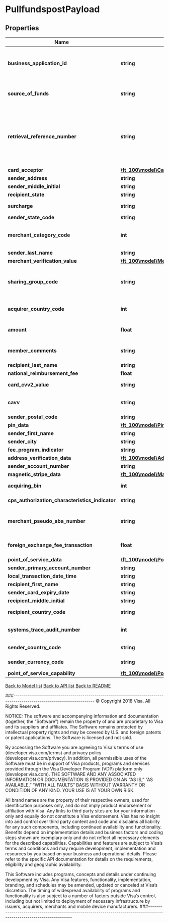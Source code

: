 # PullfundspostPayload

## Properties
Name | Type | Description | Notes
------------ | ------------- | ------------- | -------------
**business_application_id** | **string** | Identifies the programs&#39; business application type for VisaNet transaction processing&lt;br&gt;&lt;br&gt;For Money Transfer, AA applies to transactions where the sender and recipient are the same person and PP applies to transactions where the sender and recipient are not the same person.&lt;br&gt;&lt;br&gt;Refer to &lt;a href&#x3D;\&quot;/request_response_codes#business_application_identifier\&quot;&gt;businessApplicationId&lt;/a&gt; codes | 
**source_of_funds** | **string** | when present, this field contain a valid &lt;a href&#x3D;\&quot;/request_response_codes#sourceOfFundsCode\&quot;&gt;sourceOfFundsCode&lt;/a&gt; code that matches the funding instrument. &lt;br&gt;&lt;br&gt;Refer to &lt;a href&#x3D;\&quot;/request_response_codes#sourceOfFundsCode\&quot;&gt;sourceOfFundsCode&lt;/a&gt; codes | [optional] 
**retrieval_reference_number** | **string** | A value used to tie together service calls related to a single financial transaction. When passing Account Funding Transaction (AFT) and Original Credit Transaction (OCT) methods, this value must differ between the two methods. When passing the Account Funding Transaction Reversal (AFTR) method, this value must match the  retrievalReferenceNumber previously passed with the AFT method for this transaction.&lt;br&gt;&lt;br&gt;Recommended Format: ydddhhnnnnnn&lt;br&gt;&lt;br&gt;The first fours digits must be a valid yddd date in the Julian date format, where the first digit &#x3D; 0-9 (last digit of current year) and the next three digits &#x3D; 001-366 (number of the day in the year).&lt;br&gt;&lt;br&gt;hh can be the two digit hour in a 24 hour clock (00-23) during which the transaction is performed.&lt;br&gt;&lt;br&gt;nnnnnn can be the systemsTraceAuditNumber or any 6 digit number. | 
**card_acceptor** | [**\ft_100\model\CardAcceptor**](CardAcceptor.md) |  | 
**sender_address** | **string** | When present, this field contains sender&#39;s Address | [optional] 
**sender_middle_initial** | **string** | This field contains sender&#39;s middle initial | [optional] 
**recipient_state** | **string** | Required if RecipientCountryCode is either 124(CAN) or 840(USA) | [optional] 
**surcharge** | **string** | When present, this field contains the sender&#39;s surcharge as assessed by the originator. Values in this field must be in the same currency and format as defined in the amount field. | [optional] 
**sender_state_code** | **string** | When present, this field contains sender&#39;s state code | [optional] 
**merchant_category_code** | **int** | &lt;b&gt;Note:&lt;/b&gt;&lt;/b&gt; If provided, then the value overrides the one present in onboarding data. If the merchantCategoryCode value is not populated in onboarding data then this field is mandatory.&lt;br&gt;&lt;br&gt;If not provided, then the value will default to the values provided during onboarding (when the services are provisioned). | [optional] 
**sender_last_name** | **string** | This field contains sender&#39;s last name | [optional] 
**merchant_verification_value** | [**\ft_100\model\MerchantVerificationValue**](MerchantVerificationValue.md) |  | [optional] 
**sharing_group_code** | **string** | This field is optionally used by Push Payments Gateway participants (merchants and acquirers) to specify the network access priority.&lt;br&gt;&lt;br&gt;Refer to &lt;a href&#x3D;\&quot;/request_response_codes#network_id_and_sharing_group_code\&quot;&gt;Sharing Group Code&lt;/a&gt;&lt;br&gt;&lt;br&gt;&lt;b&gt;Note:&lt;/b&gt;&lt;br&gt;Supported only in US for domestic transactions involving Push Payments Gateway Service. | [optional] 
**acquirer_country_code** | **int** | Use a 3-digit numeric country code for the country of the BIN under which your Visa Direct solution is registered. This must match the information provided during program enrollment.&lt;br&gt;&lt;br&gt;Refer to &lt;a href&#x3D;\&quot;/request_response_codes#iso_country_and_currency_codes\&quot;&gt;ISO Codes&lt;/a&gt; | 
**amount** | **float** | The amount of the transaction, inclusive of all fees you assess for the transaction, including currency conversion fees. If the originator is populating the surcharge or foreignExchangeFeeTransaction field, they must be included in the amount field. | 
**member_comments** | **string** | This field can be optionally used to send and receive comments by service providers. Issuers can optionally include new text in this field in the response. If the issuer does not include this field, Visa will inject the value from the request in the response and send it back to the service provider. | [optional] 
**recipient_last_name** | **string** | When present, this field contains recipient&#39;s last name | [optional] 
**national_reimbursement_fee** | **float** | If present, this field should contain the IRF fees. | [optional] 
**card_cvv2_value** | **string** | The cardCvv2Value value provided by the account holder for the senderPrimaryAccountNumber in the request. | [optional] 
**cavv** | **string** | The Cardholder Authentication Verification Value (CAVV) is a value generated by an Access Control Server (ACS) and signed by the Issuer using account and password information of cardholders registered for the Verified by Visa program.  This field should be in hexabinary format. | [optional] 
**sender_postal_code** | **string** | When present, this field contains the sender&#39;s postal code | [optional] 
**pin_data** | [**\ft_100\model\PinData**](PinData.md) |  | [optional] 
**sender_first_name** | **string** | This field contains sender&#39;s first name | [optional] 
**sender_city** | **string** | When present, this field contains sender&#39;s city | [optional] 
**fee_program_indicator** | **string** | If present, a valid value is required. Spaces or special characters are not allowed. | [optional] 
**address_verification_data** | [**\ft_100\model\AddressVerificationData**](AddressVerificationData.md) |  | [optional] 
**sender_account_number** | **string** | When present, this field contains the sender&#39;s account number | [optional] 
**magnetic_stripe_data** | [**\ft_100\model\MagneticStripeData**](MagneticStripeData.md) |  | [optional] 
**acquiring_bin** | **int** | The Bank Identification Number (BIN) under which your Visa Direct is registered. This must match the information provided during enrollment. | 
**cps_authorization_characteristics_indicator** | **string** | Request for CPS authorization. If present, a valid value is required. Spaces or special characters are not allowed. | [optional] 
**merchant_pseudo_aba_number** | **string** | This is a number that uniquely identifies the originator when they sign up to send Push Payment Gateway transactions. On enrollment, an originator will get a single pseudo-value that is assigned by Visa. The other networks will assign their own unique values for the originator.&lt;br&gt;&lt;br&gt;&lt;b&gt;Note:&lt;/b&gt;&lt;br&gt;Supported only in US for domestic transactions involving Push Payments Gateway Service. | [optional] 
**foreign_exchange_fee_transaction** | **float** | When present, this field contains the sender&#39;s foreign exchange markup fee (markup above the wholesale or VisaNet exchange rate as assessed by the originator). Values in this field must be in the same currency and format as defined in the amount field. | [optional] 
**point_of_service_data** | [**\ft_100\model\PointOfServiceData**](PointOfServiceData.md) |  | [optional] 
**sender_primary_account_number** | **string** | The primary account number of the sender&#39;s account. | 
**local_transaction_date_time** | **string** |  | 
**recipient_first_name** | **string** | When present, this field contains recipient&#39;s first name | [optional] 
**sender_card_expiry_date** | **string** | The expiration date for the sender&#39;s Visa account number in  senderPrimaryAccountNumber | 
**recipient_middle_initial** | **string** | When present, this field contains recipient&#39;s middle initial | [optional] 
**recipient_country_code** | **string** | when present, this field contains recipient&#39;s country code &lt;br&gt;&lt;br&gt;Refer to &lt;a href&#x3D;\&quot;/request_response_codes#iso_country_codes\&quot;&gt;ISO Codes&lt;/a&gt; | [optional] 
**systems_trace_audit_number** | **int** | A unique value should be used for each API method. However, when passing the (AFTR) method, this value must match the systemsTraceAuditNumber previously passed with the AFT method for the current transaction. | 
**sender_country_code** | **string** | when present, this field contains sender&#39;s country code &lt;br&gt;&lt;br&gt;Refer to &lt;a href&#x3D;\&quot;/request_response_codes#iso_country_codes\&quot;&gt;ISO Codes&lt;/a&gt; | [optional] 
**sender_currency_code** | **string** | Use a 3-character alpha or numeric currency code for currency of the sender.&lt;br&gt;&lt;br&gt;Refer to &lt;a href&#x3D;\&quot;/request_response_codes#iso_country_and_currency_codes\&quot;&gt;ISO Codes&lt;/a&gt; | 
**point_of_service_capability** | [**\ft_100\model\PointOfServiceCapability**](PointOfServiceCapability.md) |  | [optional] 

[Back to Model list](../../README.md#documentation-for-models)          [Back to API list](../../README.md#documentation-for-api-endpoints)          [Back to README](../../README.md)



###----------------------------------------------------------------------------------------------------------------------
© Copyright 2018 Visa. All Rights Reserved.

NOTICE: The software and accompanying information and documentation (together, the “Software”) remain the property of
and are proprietary to Visa and its suppliers and affiliates. The Software remains protected by intellectual property
rights and may be covered by U.S. and foreign patents or patent applications. The Software is licensed and not sold.

By accessing the Software you are agreeing to Visa's terms of use (developer.visa.com/terms) and privacy policy (developer.visa.com/privacy).
In addition, all permissible uses of the Software must be in support of Visa products, programs and services provided
through the Visa Developer Program (VDP) platform only (developer.visa.com). THE SOFTWARE AND ANY ASSOCIATED
INFORMATION OR DOCUMENTATION IS PROVIDED ON AN “AS IS,” “AS AVAILABLE,” “WITH ALL FAULTS” BASIS WITHOUT WARRANTY OR
CONDITION OF ANY KIND. YOUR USE IS AT YOUR OWN RISK.

All brand names are the property of their respective owners, used for identification purposes only, and do not imply
product endorsement or affiliation with Visa. Any links to third party sites are for your information only and equally
do not constitute a Visa endorsement. Visa has no insight into and control over third party content and code and disclaims
all liability for any such components, including continued availability and functionality. Benefits depend on implementation
details and business factors and coding steps shown are exemplary only and do not reflect all necessary elements for the
described capabilities. Capabilities and features are subject to Visa’s terms and conditions and may require development,
implementation and resources by you based on your business and operational details. Please refer to the specific
API documentation for details on the requirements, eligibility and geographic availability.

This Software includes programs, concepts and details under continuing development by Visa. Any Visa features,
functionality, implementation, branding, and schedules may be amended, updated or canceled at Visa’s discretion.
The timing of widespread availability of programs and functionality is also subject to a number of factors outside Visa’s control,
including but not limited to deployment of necessary infrastructure by issuers, acquirers, merchants and mobile device manufacturers.
###----------------------------------------------------------------------------------------------------------------------
